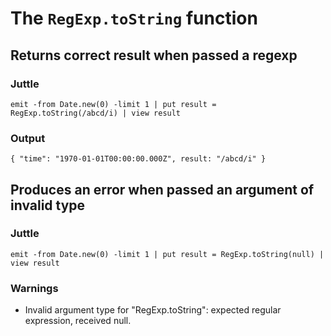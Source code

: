 # The `RegExp.toString` function

## Returns correct result when passed a regexp

### Juttle

    emit -from Date.new(0) -limit 1 | put result = RegExp.toString(/abcd/i) | view result

### Output

    { "time": "1970-01-01T00:00:00.000Z", result: "/abcd/i" }

## Produces an error when passed an argument of invalid type

### Juttle

    emit -from Date.new(0) -limit 1 | put result = RegExp.toString(null) | view result

### Warnings

  * Invalid argument type for "RegExp.toString": expected regular expression, received null.
